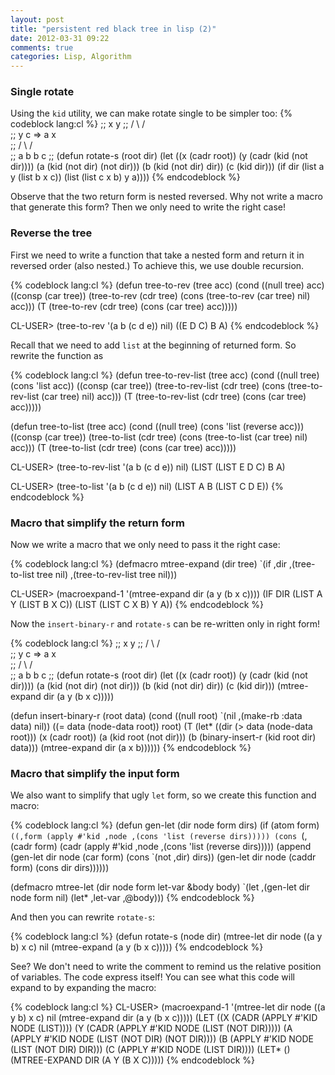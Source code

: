 ```yaml
---
layout: post
title: "persistent red black tree in lisp (2)"
date: 2012-03-31 09:22
comments: true
categories: Lisp, Algorithm
---
```


### Single rotate

Using the `kid` utility, we can make rotate single to be simpler too:
{% codeblock lang:cl %}
;;       x              y
;;     /   \          /   \
;;    y     c   =>   a     x       
;;  /   \                 / \
;; a     b               b   c
;;
(defun rotate-s (root dir)
  (let ((x (cadr root))
        (y (cadr (kid (not dir))))
        (a (kid (not dir) (not dir)))
        (b (kid (not dir) dir))
        (c (kid dir)))
    (if dir
        (list a y (list b x c))
        (list (list c x b) y a))))
{% endcodeblock %}

Observe that the two return form is nested reversed. Why not write a macro that
generate this form? Then we only need to write the right case!

### Reverse the tree

First we need to write a function that take a nested form and return it in
reversed order (also nested.) To achieve this, we use double recursion.

{% codeblock lang:cl %}
(defun tree-to-rev (tree acc)
   (cond ((null tree) acc)
         ((consp (car tree))
          (tree-to-rev (cdr tree)
               (cons (tree-to-rev (car tree) nil) acc)))
         (T (tree-to-rev (cdr tree) (cons (car tree) acc)))))

CL-USER> (tree-to-rev '(a b (c d e)) nil)
((E D C) B A)
{% endcodeblock %}

Recall that we need to add `list` at the beginning of returned form. So rewrite
the function as

{% codeblock lang:cl %}
(defun tree-to-rev-list (tree acc)
   (cond ((null tree) (cons 'list acc))
         ((consp (car tree))
          (tree-to-rev-list (cdr tree)
               (cons (tree-to-rev-list (car tree) nil) acc)))
         (T (tree-to-rev-list (cdr tree) (cons (car tree) acc)))))


(defun tree-to-list (tree acc)
   (cond ((null tree) (cons 'list (reverse acc)))
         ((consp (car tree))
          (tree-to-list (cdr tree)
               (cons (tree-to-list (car tree) nil) acc)))
         (T (tree-to-list (cdr tree) (cons (car tree) acc)))))

CL-USER> (tree-to-rev-list '(a b (c d e)) nil)
(LIST (LIST E D C) B A)

CL-USER> (tree-to-list '(a b (c d e)) nil)
(LIST A B (LIST C D E))
{% endcodeblock %}

### Macro that simplify the return form

Now we write a macro that we only need to pass it the right case:

{% codeblock lang:cl %}
(defmacro mtree-expand (dir tree)
  `(if ,dir
      ,(tree-to-list tree nil)
      ,(tree-to-rev-list tree nil)))

CL-USER> (macroexpand-1 '(mtree-expand dir (a y (b x c))))
(IF DIR
    (LIST A Y (LIST B X C))
    (LIST (LIST C X B) Y A))
{% endcodeblock %}

Now the `insert-binary-r` and `rotate-s` can be re-written only in right form!

{% codeblock lang:cl %}
;;       x              y
;;     /   \          /   \
;;    y     c   =>   a     x       
;;  /   \                 / \
;; a     b               b   c
;;
(defun rotate-s (root dir)
  (let ((x (cadr root))
        (y (cadr (kid (not dir))))
        (a (kid (not dir) (not dir)))
        (b (kid (not dir) dir))
        (c (kid dir)))
    (mtree-expand dir (a y (b x c)))))

(defun insert-binary-r (root data)
  (cond ((null root) `(nil ,(make-rb :data data) nil))
        ((= data (node-data root)) root)
        (T (let* ((dir (> data (node-data root)))
                  (x (cadr root))
                  (a (kid root (not dir)))
                  (b (binary-insert-r (kid root dir) data)))
             (mtree-expand dir (a x b))))))
{% endcodeblock %}

### Macro that simplify the input form

We also want to simplify that ugly `let` form, so we create this function and
macro:

{% codeblock lang:cl %}
(defun gen-let (dir node form dirs)
  (if (atom form)
    `((,form (apply #'kid ,node ,(cons 'list (reverse dirs)))))
    (cons `(,(cadr form) 
            (cadr (apply #'kid ,node ,(cons 'list (reverse dirs)))))
          (append (gen-let dir node (car form) (cons `(not ,dir) dirs))
                  (gen-let dir node (caddr form) (cons dir dirs))))))

(defmacro mtree-let (dir node form let-var &body body)
   `(let ,(gen-let dir node form nil)
       (let* ,let-var
           ,@body)))
{% endcodeblock %}

And then you can rewrite `rotate-s`:

{% codeblock lang:cl %}
(defun rotate-s (node dir)
  (mtree-let dir node ((a y b) x c)
    nil
    (mtree-expand (a y (b x c)))))
{% endcodeblock %}

See? We don't need to write the comment to remind us the relative position of
variables. The code express itself! You can see what this code will expand
to by expanding the macro:

{% codeblock lang:cl %}
CL-USER> (macroexpand-1 '(mtree-let dir node ((a y b) x c)
                          nil
                          (mtree-expand dir (a y (b x c)))))
(LET ((X (CADR (APPLY #'KID NODE (LIST))))
      (Y (CADR (APPLY #'KID NODE (LIST (NOT DIR)))))
      (A (APPLY #'KID NODE (LIST (NOT DIR) (NOT DIR))))
      (B (APPLY #'KID NODE (LIST (NOT DIR) DIR)))
      (C (APPLY #'KID NODE (LIST DIR))))
  (LET* ()
    (MTREE-EXPAND DIR (A Y (B X C)))))
{% endcodeblock %}

